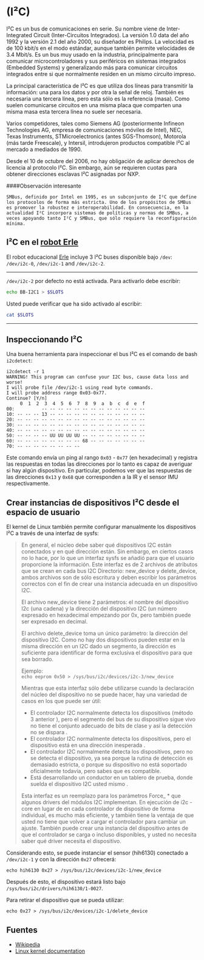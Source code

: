 (I²C)
=====


I²C es un bus de comunicaciones en serie. Su nombre viene de Inter-Integrated Circuit (Inter-Circuitos Integrados). La versión 1.0 data del año 1992 y la versión 2.1 del año 2000, su diseñador es Philips. La velocidad es de 100 kbit/s en el modo estándar, aunque también permite velocidades de 3.4 Mbit/s. Es un bus muy usado en la industria, principalmente para comunicar microcontroladores y sus periféricos en sistemas integrados (Embedded Systems) y generalizando más para comunicar circuitos integrados entre si que normalmente residen en un mismo circuito impreso.

La principal característica de I²C es que utiliza dos líneas para transmitir la información: una para los datos y por otra la señal de reloj. También es necesaria una tercera línea, pero esta sólo es la referencia (masa). Como suelen comunicarse circuitos en una misma placa que comparten una misma masa esta tercera línea no suele ser necesaria.

Varios competidores, tales como Siemens AG (posteriormente Infineon Technologies AG, empresa de comunicaciones móviles de Intel), NEC, Texas Instruments, STMicroelectronics (antes SGS-Thomson), Motorola (más tarde Freescale), y Intersil, introdujeron productos compatible I²C al mercado a mediados de 1990.

Desde el 10 de octubre del 2006, no hay obligación de aplicar derechos de licencia al protocolo I²C. Sin embargo, aún se requieren cuotas para obtener direcciones esclavas I²C asignadas por NXP.


####Observación interesante
```
SMBus, definido por Intel en 1995, es un subconjunto de I²C que define los protocolos de forma más estricta. Uno de los propósitos de SMBus es promover la robustez e interoperabilidad. En consecuencia, en la actualidad I²C incorpora sistemas de políticas y normas de SMBus, a veces apoyando tanto I²C y SMBus, que sólo requiere la reconfiguración mínima.
```

I²C en el [robot Erle](http://erlerobot.com)
--------
El robot educacional [Erle](http://erlerobot.com) incluye 3 I²C buses disponible bajo `/dev`: `/dev/i2c-0`, `/dev/i2c-1` and `/dev/i2c-2`.

----

`/dev/i2c-2` por defecto no está activada. Para activarlo debe escribir:

``` bash
echo BB-I2C1 > $SLOTS
```

Usted puede verificar que ha sido activado al escribir:
``` bash
cat $SLOTS
```
---

Inspeccionando I²C
------
Una buena herramienta para inspeccionar el bus I²C es el comando de bash `i2cdetect`:
```
i2cdetect -r 1
WARNING! This program can confuse your I2C bus, cause data loss and worse!
I will probe file /dev/i2c-1 using read byte commands.
I will probe address range 0x03-0x77.
Continue? [Y/n] 
     0  1  2  3  4  5  6  7  8  9  a  b  c  d  e  f
00:          -- -- -- -- -- -- -- -- -- -- -- -- -- 
10: -- -- -- 13 -- -- -- -- -- -- -- -- -- -- -- -- 
20: -- -- -- -- -- -- -- -- -- -- -- -- -- -- -- -- 
30: -- -- -- -- -- -- -- -- -- -- -- -- -- -- -- -- 
40: -- -- -- -- -- -- -- -- -- -- -- -- -- -- -- -- 
50: -- -- -- -- UU UU UU UU -- -- -- -- -- -- -- -- 
60: -- -- -- -- -- -- -- -- 68 -- -- -- -- -- -- -- 
70: -- -- -- -- -- -- -- --                         

```

Este comando envía un ping al rango `0x03` - `0x77` (en hexadecimal) y registra las respuestas en todas las direcciones por lo tanto es capaz de averiguar si hay algún dispositivo. En particular, podemos ver que las respuestas de las direcciones `0x13` y `0x68` que corresponden a la IR y el sensor IMU respectivamente.


Crear instancias de dispositivos I²C desde el espacio de usuario
------------

El kernel de Linux también permite configurar manualmente los dispositivos I²C a través de una interfaz de sysfs:

> En general, el núcleo debe saber qué dispositivos I2C están conectados y 
> en qué dirección están. Sin embargo, en ciertos casos no lo hace, por lo que
> un interfaz sysfs se añadió para que el usuario proporcione la información.
> Este interfaz es de 2 archivos de atributos que se crean en cada bus I2C
> Directorio: new_device y delete_device, ambos archivos son de sólo escritura y 
> deben escribir los parámetros correctos con el fin de crear una instancia 
> adecuada en un dispositivo I2C.
>
> El archivo new_device tiene 2 parámetros: el nombre del dipositivo I2c (una 
> cadena) y la dirección del dispositivo I2C (un número expresado en hexadecimal
> empezando por 0x, pero también puede ser expresado en decimal.
>
> El archivo delete_device toma un único parámetro: la dirección del dispositivo 
> I2C. Como no hay dos dispositivos pueden estar en la misma dirección en un I2C
> dado un segmento, la dirección es suficiente para identificar de forma exclusiva 
> el dispositivo para que sea borrado.
>
>                  
>                                                                                 
> Ejemplo:                                                                        
> ```echo eeprom 0x50 > /sys/bus/i2c/devices/i2c-3/new_device```
>                                                                                 
>
> Mientras que esta interfaz sólo debe utilizarse cuando la declaración del núcleo 
> del dispositivo no se puede hacer, hay una variedad de casos en los que puede ser útil:
> * El controlador I2C normalmente detecta los dispositivos (método 3 anterior ), pero el 
>   segmento del bus de su dispositivo sigue vivo no tiene el conjunto adecuado de bits de clase y
>   así la detección no se dispara .
> * El controlador I2C normalmente detecta los dispositivos, pero el dispositivo está en una
>   dirección inesperada .
> * El controlador I2C normalmente detecta los dispositivos, pero no se detecta el dispositivo,
>   ya sea porque la rutina de detección es demasiado estricta, o porque su dispositivo
>   no está soportado oficialmente todavía, pero sabes que es compatible.
> * Está desarrollando un conductor en un tablero de prueba, donde suelda el dispositivo I2C
>   usted mismo .
>
> Esta interfaz es un reemplazo para los parámetros Force_ * que algunos drivers del módulos I2C
> implementan. En ejecución de i2c -core en lugar de en cada controlador de dispositivo de forma 
> individual, es mucho más eficiente, y también tiene la ventaja de que usted no tiene que 
> volver a cargar el controlador para cambiar un ajuste.
> También puede crear una instancia del dispositivo antes de que el controlador se carga o incluso
> disponibles, y usted no necesita saber qué driver necesita el dispositivo.




Considerando esto, se puede instanciar el sensor (hih6130) conectado a `/dev/i2c-1` y con la dirección `0x27` ofrecerá:

```
echo hih6130 0x27 > /sys/bus/i2c/devices/i2c-1/new_device 
```

Después de esto, el dispositivo estará listo bajo `/sys/bus/i2c/drivers/hih6130/1-0027`.

Para retirar el dispositivo que se pueda utilizar:
```
echo 0x27 > /sys/bus/i2c/devices/i2c-1/delete_device
```

Fuentes
------
- [Wikipedia](http://en.wikipedia.org/wiki/I%C2%B2C)
- [Linux kernel documentation](http://lxr.free-electrons.com/source/Documentation/i2c/instantiating-devices)
